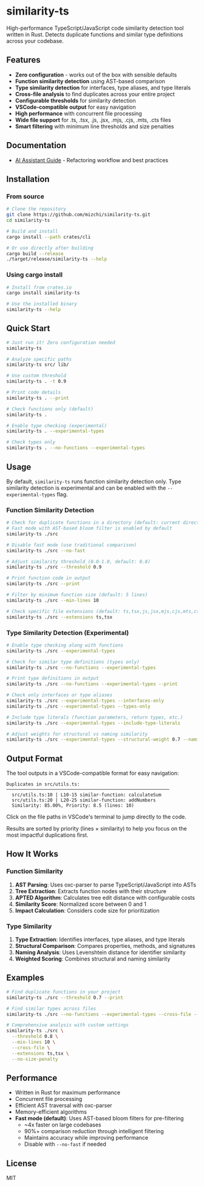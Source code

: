 # similarity-ts

High-performance TypeScript/JavaScript code similarity detection tool written in Rust. Detects duplicate functions and similar type definitions across your codebase.

## Features

- **Zero configuration** - works out of the box with sensible defaults
- **Function similarity detection** using AST-based comparison
- **Type similarity detection** for interfaces, type aliases, and type literals
- **Cross-file analysis** to find duplicates across your entire project
- **Configurable thresholds** for similarity detection
- **VSCode-compatible output** for easy navigation
- **High performance** with concurrent file processing
- **Wide file support** for .ts, .tsx, .js, .jsx, .mjs, .cjs, .mts, .cts files
- **Smart filtering** with minimum line thresholds and size penalties

## Documentation

- [AI Assistant Guide](.claude/commands/check-similarity.md) - Refactoring workflow and best practices

## Installation

### From source

```bash
# Clone the repository
git clone https://github.com/mizchi/similarity-ts.git
cd similarity-ts

# Build and install
cargo install --path crates/cli

# Or use directly after building
cargo build --release
./target/release/similarity-ts --help
```

### Using cargo install

```bash
# Install from crates.io
cargo install similarity-ts

# Use the installed binary
similarity-ts --help
```

## Quick Start

```bash
# Just run it! Zero configuration needed
similarity-ts

# Analyze specific paths
similarity-ts src/ lib/

# Use custom threshold
similarity-ts . -t 0.9

# Print code details
similarity-ts . --print

# Check functions only (default)
similarity-ts .

# Enable type checking (experimental)
similarity-ts . --experimental-types

# Check types only
similarity-ts . --no-functions --experimental-types
```

## Usage

By default, `similarity-ts` runs function similarity detection only. Type similarity detection is experimental and can be enabled with the `--experimental-types` flag.

### Function Similarity Detection

```bash
# Check for duplicate functions in a directory (default: current directory)
# Fast mode with AST-based bloom filter is enabled by default
similarity-ts ./src

# Disable fast mode (use traditional comparison)
similarity-ts ./src --no-fast

# Adjust similarity threshold (0.0-1.0, default: 0.8)
similarity-ts ./src --threshold 0.9

# Print function code in output
similarity-ts ./src --print

# Filter by minimum function size (default: 5 lines)
similarity-ts ./src --min-lines 10

# Check specific file extensions (default: ts,tsx,js,jsx,mjs,cjs,mts,cts)
similarity-ts ./src --extensions ts,tsx
```

### Type Similarity Detection (Experimental)

```bash
# Enable type checking along with functions
similarity-ts ./src --experimental-types

# Check for similar type definitions (types only)
similarity-ts ./src --no-functions --experimental-types

# Print type definitions in output
similarity-ts ./src --no-functions --experimental-types --print

# Check only interfaces or type aliases
similarity-ts ./src --experimental-types --interfaces-only
similarity-ts ./src --experimental-types --types-only

# Include type literals (function parameters, return types, etc.)
similarity-ts ./src --experimental-types --include-type-literals

# Adjust weights for structural vs naming similarity
similarity-ts ./src --experimental-types --structural-weight 0.7 --naming-weight 0.3
```

## Output Format

The tool outputs in a VSCode-compatible format for easy navigation:

```
Duplicates in src/utils.ts:
────────────────────────────────────────────────────────────
  src/utils.ts:10 | L10-15 similar-function: calculateSum
  src/utils.ts:20 | L20-25 similar-function: addNumbers
  Similarity: 85.00%, Priority: 8.5 (lines: 10)
```

Click on the file paths in VSCode's terminal to jump directly to the code.

Results are sorted by priority (lines × similarity) to help you focus on the most impactful duplications first.

## How It Works

### Function Similarity

1. **AST Parsing**: Uses oxc-parser to parse TypeScript/JavaScript into ASTs
2. **Tree Extraction**: Extracts function nodes with their structure
3. **APTED Algorithm**: Calculates tree edit distance with configurable costs
4. **Similarity Score**: Normalized score between 0 and 1
5. **Impact Calculation**: Considers code size for prioritization

### Type Similarity

1. **Type Extraction**: Identifies interfaces, type aliases, and type literals
2. **Structural Comparison**: Compares properties, methods, and signatures
3. **Naming Analysis**: Uses Levenshtein distance for identifier similarity
4. **Weighted Scoring**: Combines structural and naming similarity

## Examples

```bash
# Find duplicate functions in your project
similarity-ts ./src --threshold 0.7 --print

# Find similar types across files
similarity-ts ./src --no-functions --experimental-types --cross-file --print

# Comprehensive analysis with custom settings
similarity-ts ./src \
  --threshold 0.8 \
  --min-lines 10 \
  --cross-file \
  --extensions ts,tsx \
  --no-size-penalty
```

## Performance

- Written in Rust for maximum performance
- Concurrent file processing
- Efficient AST traversal with oxc-parser
- Memory-efficient algorithms
- **Fast mode (default)**: Uses AST-based bloom filters for pre-filtering
  - ~4x faster on large codebases
  - 90%+ comparison reduction through intelligent filtering
  - Maintains accuracy while improving performance
  - Disable with `--no-fast` if needed

## License

MIT